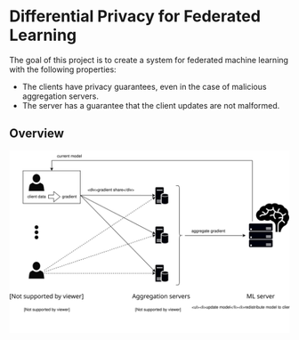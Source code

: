 # Differential Privacy for Federated Learning
The goal of this project is to create a system for federated machine learning with the following properties:
 - The clients have privacy guarantees, even in the case of malicious aggregation servers.
 - The server has a guarantee that the client updates are not malformed.

## Overview
![overview](./dpsa-overview-2.svg)
